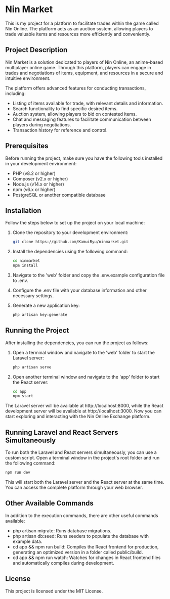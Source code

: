 # Nin Market

This is my project for a platform to facilitate trades within the game called Nin Online. The platform acts as an auction system, allowing players to trade valuable items and resources more efficiently and conveniently.

## Project Description

Nin Market is a solution dedicated to players of Nin Online, an anime-based multiplayer online game. Through this platform, players can engage in trades and negotiations of items, equipment, and resources in a secure and intuitive environment.

The platform offers advanced features for conducting transactions, including:

- Listing of items available for trade, with relevant details and information.
- Search functionality to find specific desired items.
- Auction system, allowing players to bid on contested items.
- Chat and messaging features to facilitate communication between players during negotiations.
- Transaction history for reference and control.

## Prerequisites

Before running the project, make sure you have the following tools installed in your development environment:

- PHP (v8.2 or higher)
- Composer (v2.x or higher)
- Node.js (v14.x or higher)
- npm (v6.x or higher)
- PostgreSQL or another compatible database

## Installation

Follow the steps below to set up the project on your local machine:

1. Clone the repository to your development environment:

   ```bash
   git clone https://github.com/KamuiRyu/ninmarket.git
   ```

2. Install the dependencies using the following command:
   ```bash
   cd ninmarket 
   npm install
   ```
   
3. Navigate to the 'web' folder and copy the .env.example configuration file to .env.

4. Configure the .env file with your database information and other necessary settings.

5. Generate a new application key:

   ```bash
   php artisan key:generate
   ```
   

## Running the Project

After installing the dependencies, you can run the project as follows:

1. Open a terminal window and navigate to the 'web' folder to start the Laravel server:

   ```bash
   php artisan serve
   ```

2. Open another terminal window and navigate to the 'app' folder to start the React server:

   ```bash
   cd app
   npm start
   ```

The Laravel server will be available at http://localhost:8000, while the React development server will be available at http://localhost:3000. Now you can start exploring and interacting with the Nin Online Exchange platform.

## Running Laravel and React Servers Simultaneously

To run both the Laravel and React servers simultaneously, you can use a custom script. Open a terminal window in the project's root folder and run the following command:

   ```bash
   npm run dev
   ```

This will start both the Laravel server and the React server at the same time. You can access the complete platform through your web browser.

## Other Available Commands

In addition to the execution commands, there are other useful commands available:

- php artisan migrate: Runs database migrations.
- php artisan db:seed: Runs seeders to populate the database with example data.
- cd app && npm run build: Compiles the React frontend for production, generating an optimized version in a folder called public/build.
- cd app && npm run watch: Watches for changes in React frontend files and automatically compiles during development.

## License

This project is licensed under the MIT License.
